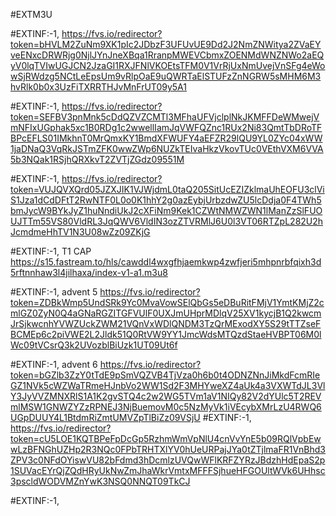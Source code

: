 #EXTM3U

#EXTINF:-1,
https://fvs.io/redirector?token=bHVLM2ZuNm9XK1pIc2JDbzF3UFUvUE9Dd2J2NmZNWitya2ZVaEYveENxcDRWRjg0NjlJYnJneXBqa1RranpMWEVCbmxZOENMdWNZNWo2aEQyV0lqTVIwUGJCN2JzaGI1RXJFNlVKOEtsTFM0V1VrRjUxNmUvejVnSFg4eWowSjRWdzg5NCtLeEpsUm9vRlpOaE9uQWRTaElSTUFzZnNGRW5sMHM6M3hvRlk0b0x3UzFiTXRRTHJvMnFrUT09y5A1

#EXTINF:-1, 
https://fvs.io/redirector?token=SEFBV3pnMnk5cDdQZVZCMTl3MFhaUFVjclplNkJKMFFDeWMwejVmNFIxUGphak5xc1B0RDg1c2wwellIamJqVWFQZnc1RUx2Ni83QmtTbDRoTFBPcEFLS01IMkhnT0MrQmxKY1BmdXFWUFY4aEFZR29lQU9YL0ZYc04xWW1jaDNaQ3VqRkJSTmZFK0wwZWp6NUZkTEIvaHkzVkovTUc0VEthVXM6VVA5b3NQak1RSjhQRXkvT2ZVTjZGdz09551M

#EXTINF:-1,
https://fvs.io/redirector?token=VUJQVXQrd05JZXJIK1VJWjdmL0taQ205SitUcEZIZklmaUhEOFU3clViS1Jza1dCdDFtT2RwNTF0L0o0K1hhY2g0azEybjUrbzdwZU5lcDdja0F4TWh5bmJycW9BYkJyZ1huNndiUkJ2cXFiNm9Kek1CZWtNMWZWN1lManZzSlFUOUJTTm55VS80VldRL3JqQWV6VldIN3ozZTVRMlJ6U0l3VT06RTZpL282U2hJcmdmeHhTV1N3U08wZz09ZKjG

#EXTINF:-1, T1 CAP
https://s15.fastream.to/hls/cawddl4wxgfhjaemkwp4zwfjeri5mhpnrbfqixh3d5rftnnhaw3l4jilhaxa/index-v1-a1.m3u8

#EXTINF:-1, advent 5
https://fvs.io/redirector?token=ZDBkWmp5UndSRk9Yc0MvaVowSElQbGs5eDBuRitFMjV1YmtKMjZ2cmlGZ0ZyN0Q4aGNaRGZITGFVUlF0UXJmUHprMDlqV25XV1kycjB1Q2kwcmJrSjkwcnhYVWZUckZWM21VQnVxWDlQNDM3TzQrMExodXY5S29tTTZseFBCMEp6c2piVWE2L2Jldk51Q0RtVW9YY1JmcWdsMTQzdStaeHVBPT06M0lWc09tVCsrQ3k2UVozblBiUzk1UT09Ut6f

#EXTINF:-1, advent 6
https://fvs.io/redirector?token=bGZlb3ZzY0tTdE9pSmVQZVB4TjVza0h6b0t4ODNZNnJiMkdFcmRIeGZ1NVk5cWZWaTRmeHJnbVo2WW1Sd2F3MHYweXZ4aUk4a3VXWTdJL3VlY3JyVVZMNXRlS1A1K2gvSTQ4c2w2WG5TVm1aV1NIQy82V2dYUlc5T2REVmlMSW1GNWZYZzRPNEJ3NjBuemovM0c5NzMyVk1iVEcybXMrLzU4RWQ6UGpDUUY4L1BtdmRiZmtUMVZpTlBiZz09VSjU
#EXTINF:-1,
https://fvs.io/redirector?token=cU5LOE1KQTBPeFpDcGp5RzhmWmVpNlU4cnVvYnE5b09RQlVpbEwwLzBFNGhUZHp2R3NQc0FPbTRHTXlYV0hUeURPajJYa0tZTjlmaFR1VnBhd3ZPV3c0NFdOYiswVU82bFdmd3hDcmlzUVQwWFlKRFZYRzJBdzhHdEpaS2p1SUVacEYrQjZQdHRyUkNwZmJhaWkrVmtxMFFFSjhueHFGOUltWVk6UHhsc3pscldWODVMZnYwK3NSQ0NNQT09TkCJ

#EXTINF:-1, 

